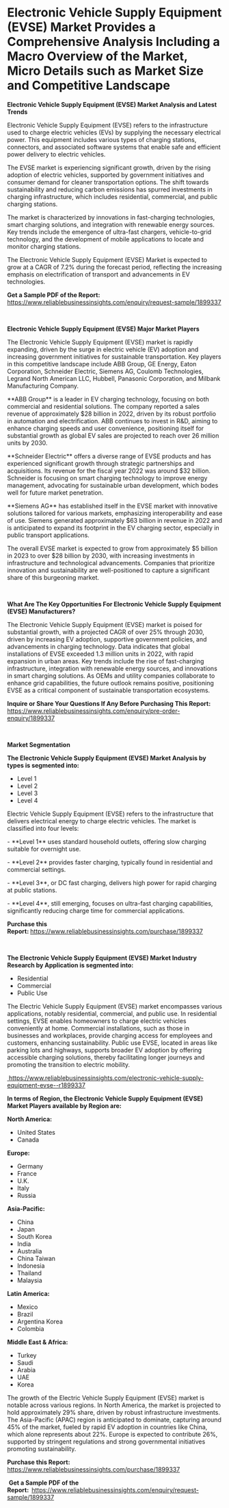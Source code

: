 <p><h1>Electronic Vehicle Supply Equipment  (EVSE) Market Provides a Comprehensive Analysis Including a Macro Overview of the Market, Micro Details such as Market Size and Competitive Landscape</h1></p><p><strong>Electronic Vehicle Supply Equipment  (EVSE) Market Analysis and Latest Trends</strong></p>
<p><p>Electronic Vehicle Supply Equipment (EVSE) refers to the infrastructure used to charge electric vehicles (EVs) by supplying the necessary electrical power. This equipment includes various types of charging stations, connectors, and associated software systems that enable safe and efficient power delivery to electric vehicles.</p><p>The EVSE market is experiencing significant growth, driven by the rising adoption of electric vehicles, supported by government initiatives and consumer demand for cleaner transportation options. The shift towards sustainability and reducing carbon emissions has spurred investments in charging infrastructure, which includes residential, commercial, and public charging stations. </p><p>The market is characterized by innovations in fast-charging technologies, smart charging solutions, and integration with renewable energy sources. Key trends include the emergence of ultra-fast chargers, vehicle-to-grid technology, and the development of mobile applications to locate and monitor charging stations.</p><p>The Electronic Vehicle Supply Equipment (EVSE) Market is expected to grow at a CAGR of 7.2% during the forecast period, reflecting the increasing emphasis on electrification of transport and advancements in EV technologies.</p></p>
<p><strong>Get a Sample PDF of the Report:&nbsp;</strong> <a href="https://www.reliablebusinessinsights.com/enquiry/request-sample/1899337?utm_campaign=2265&utm_medium=2&utm_source=Github&utm_content=ia&utm_term=12042025&utm_id=electronic-vehicle-supply-equipment-evse">https://www.reliablebusinessinsights.com/enquiry/request-sample/1899337</a></p>
<p>&nbsp;</p>
<p><strong>Electronic Vehicle Supply Equipment  (EVSE) Major Market Players</strong></p>
<p><p>The Electronic Vehicle Supply Equipment (EVSE) market is rapidly expanding, driven by the surge in electric vehicle (EV) adoption and increasing government initiatives for sustainable transportation. Key players in this competitive landscape include ABB Group, GE Energy, Eaton Corporation, Schneider Electric, Siemens AG, Coulomb Technologies, Legrand North American LLC, Hubbell, Panasonic Corporation, and Milbank Manufacturing Company.</p><p>**ABB Group** is a leader in EV charging technology, focusing on both commercial and residential solutions. The company reported a sales revenue of approximately $28 billion in 2022, driven by its robust portfolio in automation and electrification. ABB continues to invest in R&D, aiming to enhance charging speeds and user convenience, positioning itself for substantial growth as global EV sales are projected to reach over 26 million units by 2030.</p><p>**Schneider Electric** offers a diverse range of EVSE products and has experienced significant growth through strategic partnerships and acquisitions. Its revenue for the fiscal year 2022 was around $32 billion. Schneider is focusing on smart charging technology to improve energy management, advocating for sustainable urban development, which bodes well for future market penetration.</p><p>**Siemens AG** has established itself in the EVSE market with innovative solutions tailored for various markets, emphasizing interoperability and ease of use. Siemens generated approximately $63 billion in revenue in 2022 and is anticipated to expand its footprint in the EV charging sector, especially in public transport applications.</p><p>The overall EVSE market is expected to grow from approximately $5 billion in 2023 to over $28 billion by 2030, with increasing investments in infrastructure and technological advancements. Companies that prioritize innovation and sustainability are well-positioned to capture a significant share of this burgeoning market.</p></p>
<p>&nbsp;</p>
<p><strong>What Are The Key Opportunities For Electronic Vehicle Supply Equipment  (EVSE) Manufacturers?</strong></p>
<p><p>The Electronic Vehicle Supply Equipment (EVSE) market is poised for substantial growth, with a projected CAGR of over 25% through 2030, driven by increasing EV adoption, supportive government policies, and advancements in charging technology. Data indicates that global installations of EVSE exceeded 1.3 million units in 2022, with rapid expansion in urban areas. Key trends include the rise of fast-charging infrastructure, integration with renewable energy sources, and innovations in smart charging solutions. As OEMs and utility companies collaborate to enhance grid capabilities, the future outlook remains positive, positioning EVSE as a critical component of sustainable transportation ecosystems.</p></p>
<p><strong>Inquire or Share Your Questions If Any Before Purchasing This Report:</strong> <a href="https://www.reliablebusinessinsights.com/enquiry/pre-order-enquiry/1899337?utm_campaign=2265&utm_medium=2&utm_source=Github&utm_content=ia&utm_term=12042025&utm_id=electronic-vehicle-supply-equipment-evse">https://www.reliablebusinessinsights.com/enquiry/pre-order-enquiry/1899337</a></p>
<p>&nbsp;</p>
<p><strong>Market Segmentation</strong></p>
<p><strong>The Electronic Vehicle Supply Equipment  (EVSE) Market Analysis by types is segmented into:</strong></p>
<p><ul><li>Level 1</li><li>Level 2</li><li>Level 3</li><li>Level 4</li></ul></p>
<p><p>Electric Vehicle Supply Equipment (EVSE) refers to the infrastructure that delivers electrical energy to charge electric vehicles. The market is classified into four levels: </p><p>- **Level 1** uses standard household outlets, offering slow charging suitable for overnight use. </p><p>- **Level 2** provides faster charging, typically found in residential and commercial settings. </p><p>- **Level 3**, or DC fast charging, delivers high power for rapid charging at public stations. </p><p>- **Level 4**, still emerging, focuses on ultra-fast charging capabilities, significantly reducing charge time for commercial applications.</p></p>
<p><strong>Purchase this Report:&nbsp;</strong><a href="https://www.reliablebusinessinsights.com/purchase/1899337?utm_campaign=2265&utm_medium=2&utm_source=Github&utm_content=ia&utm_term=12042025&utm_id=electronic-vehicle-supply-equipment-evse">https://www.reliablebusinessinsights.com/purchase/1899337</a></p>
<p>&nbsp;</p>
<p><strong>The Electronic Vehicle Supply Equipment  (EVSE) Market Industry Research by Application is segmented into:</strong></p>
<p><ul><li>Residential</li><li>Commercial</li><li>Public Use</li></ul></p>
<p><p>The Electric Vehicle Supply Equipment (EVSE) market encompasses various applications, notably residential, commercial, and public use. In residential settings, EVSE enables homeowners to charge electric vehicles conveniently at home. Commercial installations, such as those in businesses and workplaces, provide charging access for employees and customers, enhancing sustainability. Public use EVSE, located in areas like parking lots and highways, supports broader EV adoption by offering accessible charging solutions, thereby facilitating longer journeys and promoting the transition to electric mobility.</p></p>
<p><a href="https://www.reliablebusinessinsights.com/electronic-vehicle-supply-equipment-evse--r1899337?utm_campaign=2265&utm_medium=2&utm_source=Github&utm_content=ia&utm_term=12042025&utm_id=electronic-vehicle-supply-equipment-evse">&nbsp;https://www.reliablebusinessinsights.com/electronic-vehicle-supply-equipment-evse--r1899337</a></p>
<p><strong>In terms of Region, the Electronic Vehicle Supply Equipment  (EVSE) Market Players available by Region are:</strong></p>
<p>
    <p> <strong> North America: </strong>
        <ul>
            <li>United States</li>
            <li>Canada</li>
        </ul>
        </p> 
    <p> <strong> Europe: </strong>
        <ul>
            <li>Germany</li>
            <li>France</li>
            <li>U.K.</li>
            <li>Italy</li>
            <li>Russia</li>
        </ul>
        </p> 
    <p> <strong> Asia-Pacific: </strong>
        <ul>
            <li>China</li>
            <li>Japan</li>
            <li>South Korea</li>
            <li>India</li>
            <li>Australia</li>
            <li>China Taiwan</li>
            <li>Indonesia</li>
            <li>Thailand</li>
            <li>Malaysia</li>
        </ul>
        </p> 
    <p> <strong> Latin America: </strong>
        <ul>
            <li>Mexico</li>
            <li>Brazil</li>
            <li>Argentina Korea</li>
            <li>Colombia</li>
        </ul>
        </p> 
    <p> <strong> Middle East & Africa: </strong>
        <ul>
            <li>Turkey</li>
            <li>Saudi</li>
            <li>Arabia</li>
            <li>UAE</li>
            <li>Korea</li>
        </ul>
    </p>
    </p>
<p><p>The growth of the Electric Vehicle Supply Equipment (EVSE) market is notable across various regions. In North America, the market is projected to hold approximately 29% share, driven by robust infrastructure investments. The Asia-Pacific (APAC) region is anticipated to dominate, capturing around 45% of the market, fueled by rapid EV adoption in countries like China, which alone represents about 22%. Europe is expected to contribute 26%, supported by stringent regulations and strong governmental initiatives promoting sustainability.</p></p>
<p><strong>Purchase this Report: </strong><a href="https://www.reliablebusinessinsights.com/purchase/1899337?utm_campaign=2265&utm_medium=2&utm_source=Github&utm_content=ia&utm_term=12042025&utm_id=electronic-vehicle-supply-equipment-evse">https://www.reliablebusinessinsights.com/purchase/1899337</a></p>
<p>&nbsp;<strong>Get a Sample PDF of the Report:&nbsp;&nbsp;</strong><a href="https://www.reliablebusinessinsights.com/enquiry/request-sample/1899337?utm_campaign=2265&utm_medium=2&utm_source=Github&utm_content=ia&utm_term=12042025&utm_id=electronic-vehicle-supply-equipment-evse">https://www.reliablebusinessinsights.com/enquiry/request-sample/1899337</a></p>
<p><strong></strong></p>
<p><p></p><p></p><p></p></p>